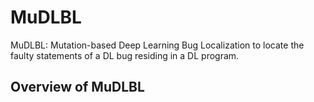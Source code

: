 # MuDLBL

MuDLBL: Mutation-based Deep Learning Bug Localization to locate the faulty statements of a DL bug residing in a DL program. 

## Overview of MuDLBL

